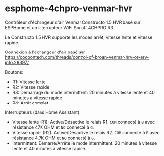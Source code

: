 # esphome-4chpro-venmar-hvr

Contrôleur d'échangeur d'air Venmar Constructo 1.5 HVR basé sur ESPHome et un interrupteur WiFi Sonoff 4CHPRO R3.

Le Constructo 1.5 HVR supporte les modes arrêt, vitesse lente et vitesse rapide.

Connexion à l'échangeur d'air basé sur https://cocoontech.com/threads/control-of-broan-venmar-hrv-or-erv-info.28397/

Boutons:
- R1: Vitesse lente
- R2: Vitesse rapide
- R3: Démarrage du mode intermittent: 20 minutes à vitesse lente et 40 minutes à vitesse rapide
- R4: Arrêt complet

Interrupteurs (dans Home Assistant):
- Vitesse lente (R1): Active/Désactive le relais R1. `COM` connecté à `B` avec résistance 47K OHM et `NO` connecté à `G`.
- Vitesse rapide (R2): Active/Désactive le relais R2. `COM` connecté à `B` avec résistance 4.7K OHM et `NO` connecté à `G`.
- Intermittent: Démarre/Arrête le mode intermittent: 20 minutes à vitesse lente et 40 minutes à vitesse rapide. 
